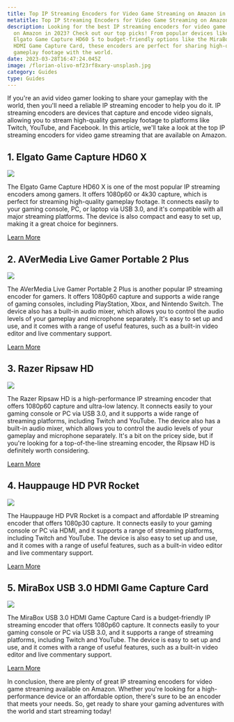 ```yaml
---
title: Top IP Streaming Encoders for Video Game Streaming on Amazon in 2023
metatitle: Top IP Streaming Encoders for Video Game Streaming on Amazon in 2023
description: Looking for the best IP streaming encoders for video game streaming
  on Amazon in 2023? Check out our top picks! From popular devices like the
  Elgato Game Capture HD60 S to budget-friendly options like the MiraBox USB 3.0
  HDMI Game Capture Card, these encoders are perfect for sharing high-quality
  gameplay footage with the world.
date: 2023-03-28T16:47:24.045Z
image: /florian-olivo-mf23rf8xary-unsplash.jpg
category: Guides
type: Guides
---
```

If you're an avid video gamer looking to share your gameplay with the world, then you'll need a reliable IP streaming encoder to help you do it. IP streaming encoders are devices that capture and encode video signals, allowing you to stream high-quality gameplay footage to platforms like Twitch, YouTube, and Facebook. In this article, we'll take a look at the top IP streaming encoders for video game streaming that are available on Amazon.

## 1. Elgato Game Capture HD60 X

<a href="https://www.amazon.com/Elgato-HD60-External-Capture-Card/dp/B09V1KJ3J4?content-id=amzn1.sym.8aa4f458-1391-462d-8943-52c3c8394dec%3Aamzn1.sym.8aa4f458-1391-462d-8943-52c3c8394dec&crid=23WRWZ1DWBQ2G&cv_ct_cx=elgato+capture+card&keywords=elgato+capture+card&pd_rd_i=B09V1KJ3J4&pd_rd_r=69b213d8-81c7-4eca-b95d-c88315b2108e&pd_rd_w=WVnZc&pd_rd_wg=W9YQF&pf_rd_p=8aa4f458-1391-462d-8943-52c3c8394dec&pf_rd_r=5VSD3PVJVPSNR8CC0M4P&qid=1680022514&sbo=RZvfv%2F%2FHxDF%2BO5021pAnSA%3D%3D&sprefix=elgato+capture+car%2Caps%2C132&sr=1-3-517d4988-76e4-4a45-96c1-e9f46edd7a85&ufe=app_do%3Aamzn1.fos.18ed3cb5-28d5-4975-8bc7-93deae8f9840&linkCode=li3&tag=gamestreamingsetup-20&linkId=263761397f0a5ef35efb10819a7123f9&language=en_US&ref_=as_li_ss_il" target="_blank"><img border="0" src="//ws-na.amazon-adsystem.com/widgets/q?_encoding=UTF8&ASIN=B09V1KJ3J4&Format=_SL250_&ID=AsinImage&MarketPlace=US&ServiceVersion=20070822&WS=1&tag=gamestreamingsetup-20&language=en_US" ></a><img src="https://ir-na.amazon-adsystem.com/e/ir?t=gamestreamingsetup-20&language=en_US&l=li3&o=1&a=B09V1KJ3J4" width="1" height="1" border="0" alt="" style="border:none !important; margin:0px !important;" />

The Elgato Game Capture HD60 X is one of the most popular IP streaming encoders among gamers. It offers 1080p60 or 4k30 capture, which is perfect for streaming high-quality gameplay footage. It connects easily to your gaming console, PC, or laptop via USB 3.0, and it's compatible with all major streaming platforms. The device is also compact and easy to set up, making it a great choice for beginners.

<a href="https://amzn.to/40JNmI3" class="btn btn-secondary">Learn More</a>

## 2. AVerMedia Live Gamer Portable 2 Plus

<a href="https://www.amazon.com/AVerMedia-Portable-Pass-Through-Playstation-GC513/dp/B0763TFZWT?crid=1XNH8CDSAKXQW&keywords=AVerMedia+Live+Gamer+Portable+2+Plus&qid=1680022600&s=electronics&sprefix=avermedia+live+gamer+portable+2+plus%2Celectronics%2C98&sr=1-2&ufe=app_do%3Aamzn1.fos.18ed3cb5-28d5-4975-8bc7-93deae8f9840&linkCode=li3&tag=gamestreamingsetup-20&linkId=600da165384f3af972fa8f75e3d7ded2&language=en_US&ref_=as_li_ss_il" target="_blank"><img border="0" src="//ws-na.amazon-adsystem.com/widgets/q?_encoding=UTF8&ASIN=B0763TFZWT&Format=_SL250_&ID=AsinImage&MarketPlace=US&ServiceVersion=20070822&WS=1&tag=gamestreamingsetup-20&language=en_US" ></a><img src="https://ir-na.amazon-adsystem.com/e/ir?t=gamestreamingsetup-20&language=en_US&l=li3&o=1&a=B0763TFZWT" width="1" height="1" border="0" alt="" style="border:none !important; margin:0px !important;" />

The AVerMedia Live Gamer Portable 2 Plus is another popular IP streaming encoder for gamers. It offers 1080p60 capture and supports a wide range of gaming consoles, including PlayStation, Xbox, and Nintendo Switch. The device also has a built-in audio mixer, which allows you to control the audio levels of your gameplay and microphone separately. It's easy to set up and use, and it comes with a range of useful features, such as a built-in video editor and live commentary support.

<a href="https://amzn.to/3U5GUJH" class="btn btn-secondary">Learn More</a>

## 3. Razer Ripsaw HD

<a href="https://www.amazon.com/Razer-Ripsaw-Game-Streaming-Capture/dp/B07Q2X651Z?crid=1X6M2323UFJ53&keywords=Razer+Ripsaw+HD&qid=1680022640&s=electronics&sprefix=razer+ripsaw+hd%2Celectronics%2C86&sr=1-3&ufe=app_do%3Aamzn1.fos.18ed3cb5-28d5-4975-8bc7-93deae8f9840&linkCode=li3&tag=gamestreamingsetup-20&linkId=7c629b2435672f920a2c5caa7b3191af&language=en_US&ref_=as_li_ss_il" target="_blank"><img border="0" src="//ws-na.amazon-adsystem.com/widgets/q?_encoding=UTF8&ASIN=B07Q2X651Z&Format=_SL250_&ID=AsinImage&MarketPlace=US&ServiceVersion=20070822&WS=1&tag=gamestreamingsetup-20&language=en_US" ></a><img src="https://ir-na.amazon-adsystem.com/e/ir?t=gamestreamingsetup-20&language=en_US&l=li3&o=1&a=B07Q2X651Z" width="1" height="1" border="0" alt="" style="border:none !important; margin:0px !important;" />

The Razer Ripsaw HD is a high-performance IP streaming encoder that offers 1080p60 capture and ultra-low latency. It connects easily to your gaming console or PC via USB 3.0, and it supports a wide range of streaming platforms, including Twitch and YouTube. The device also has a built-in audio mixer, which allows you to control the audio levels of your gameplay and microphone separately. It's a bit on the pricey side, but if you're looking for a top-of-the-line streaming encoder, the Ripsaw HD is definitely worth considering.

<a href="https://amzn.to/40Kn9cm" class="btn btn-secondary">Learn More</a>

## 4. Hauppauge HD PVR Rocket

<a href="https://www.amazon.com/HAUPPAUGE-Capture-Streaming-Connected-1684/dp/B07PNDBRFB?crid=1FHT2E1S0NGCM&keywords=Hauppauge+HD+PVR+Rocket&qid=1680022669&s=electronics&sprefix=hauppauge+hd+pvr+rocket%2Celectronics%2C91&sr=1-3&ufe=app_do%3Aamzn1.fos.18ed3cb5-28d5-4975-8bc7-93deae8f9840&linkCode=li3&tag=gamestreamingsetup-20&linkId=d3b65b5e35e7483a13a9f0e2d18c8c7d&language=en_US&ref_=as_li_ss_il" target="_blank"><img border="0" src="//ws-na.amazon-adsystem.com/widgets/q?_encoding=UTF8&ASIN=B07PNDBRFB&Format=_SL250_&ID=AsinImage&MarketPlace=US&ServiceVersion=20070822&WS=1&tag=gamestreamingsetup-20&language=en_US" ></a><img src="https://ir-na.amazon-adsystem.com/e/ir?t=gamestreamingsetup-20&language=en_US&l=li3&o=1&a=B07PNDBRFB" width="1" height="1" border="0" alt="" style="border:none !important; margin:0px !important;" />

The Hauppauge HD PVR Rocket is a compact and affordable IP streaming encoder that offers 1080p30 capture. It connects easily to your gaming console or PC via HDMI, and it supports a range of streaming platforms, including Twitch and YouTube. The device is also easy to set up and use, and it comes with a range of useful features, such as a built-in video editor and live commentary support.

<a href="https://amzn.to/3KbiV8l" class="btn btn-secondary">Learn More</a>

## 5. MiraBox USB 3.0 HDMI Game Capture Card

<a href="https://www.amazon.com/Mirabox-Passthrough-Nintendo-Streaming-Recording/dp/B08QJ84JNP?crid=26VVTS955GLA0&keywords=MiraBox+USB+3.0+HDMI+Game+Capture+Card&qid=1680022698&s=electronics&sprefix=mirabox+usb+3.0+hdmi+game+capture+card%2Celectronics%2C109&sr=1-3&linkCode=li3&tag=gamestreamingsetup-20&linkId=f339c0066cfe0dceef50866f726794b6&language=en_US&ref_=as_li_ss_il" target="_blank"><img border="0" src="//ws-na.amazon-adsystem.com/widgets/q?_encoding=UTF8&ASIN=B08QJ84JNP&Format=_SL250_&ID=AsinImage&MarketPlace=US&ServiceVersion=20070822&WS=1&tag=gamestreamingsetup-20&language=en_US" ></a><img src="https://ir-na.amazon-adsystem.com/e/ir?t=gamestreamingsetup-20&language=en_US&l=li3&o=1&a=B08QJ84JNP" width="1" height="1" border="0" alt="" style="border:none !important; margin:0px !important;" />

The MiraBox USB 3.0 HDMI Game Capture Card is a budget-friendly IP streaming encoder that offers 1080p60 capture. It connects easily to your gaming console or PC via USB 3.0, and it supports a range of streaming platforms, including Twitch and YouTube. The device is easy to set up and use, and it comes with a range of useful features, such as a built-in video editor and live commentary support.

<a href="https://amzn.to/3JRJzlt" class="btn btn-secondary">Learn More</a>

In conclusion, there are plenty of great IP streaming encoders for video game streaming available on Amazon. Whether you're looking for a high-performance device or an affordable option, there's sure to be an encoder that meets your needs. So, get ready to share your gaming adventures with the world and start streaming today!